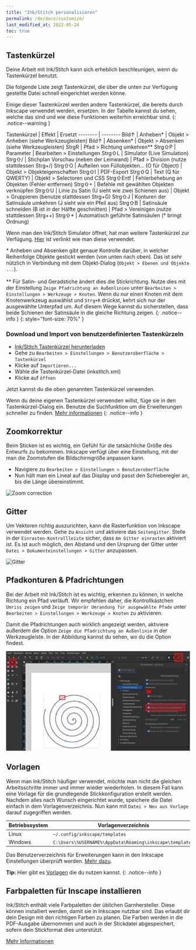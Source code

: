 ```yaml
---
title: "Ink/Stitch personalisieren"
permalink: /de/docs/customize/
last_modified_at: 2022-05-24
toc: true
---
```


## Tastenkürzel

Deine Arbeit mit Ink/Stitch kann sich erheblich beschleunigen, wenn du Tastenkürzel benutzt.

Die folgende Liste zeigt Tastenkürzel, die über die unten zur Verfügung gestellte Datei schnell eingerichtet werden könne.

Einige dieser Tastenkürzel werden andere Tastenkürzel, die bereits durch Inkscape verwendet werden, ersetzen. In der Tabelle kannst du sehen, welche das sind und wie diese Funktionen weiterhin erreichbar sind.
{: .notice--warning }

Tastenkürzel | Effekt | Ersetzt
-------- | --------
<key>Bild↑</key>                        | Anheben* | Objekt > Anheben (siehe Werkzeugleisten)
<key>Bild↑</key>                        | Absenken* | Objekt > Absenken (siehe Werkzeugleisten)
<key>Strg</key><key>R</key>             | Pfad > Richtung umkehren**
<key>Strg</key><key>⇧</key><key>P</key> | Parameter | Bearbeiten > Einstellungen
<key>Strg</key><key>⇧</key><key>L</key> | Simulator (Live Simulation)
<key>Strg</key><key>⇧</key><key>/</key> | Stichplan Vorschau (neben der Leinwand) | Pfad > Division (nutze stattdessen Strg+/)
<key>Strg</key><key>⇧</key><key>O</key> | Aufteilen von Füllobjekten... (O für Object) | Objekt > Objekteigenschaften
<key>Strg</key><key>⇧</key><key>I</key> | PDF-Export
<key>Strg</key><key>⇧</key><key>Q</key> | Text (Q für QWERTY) | Objekt > Selectoren und CSS
<span style="white-space: nowrap;"><key>Strg</key><key>⇧</key><key>Entf</key></span> | Fehlerbehebung an Objekten (Fehler entfernen)
<key>Strg</key><key>⇧</key><key>+</key> | Befehle mit gewählten Objekten verknüpfen
<key>Strg</key><key>⇧</key><key>U</key> | Linie zu Satin (U sieht wie zwei Schienen aus) | Objekt > Gruppieren (benutze stattdessen Strg+G)
<key>Strg</key><key>⇧</key><key>J</key> | Konturen der Satinsäule umkehren (J sieht wie ein Pfeil aus)
<key>Strg</key><key>⇧</key><key>B</key> | Satinsäule schneiden (B ist in der Hälfte geschnitten) | Pfad > Vereinigen (nutze stattdessen Strg++)
<key>Strg</key><key>⇧</key><key>*</key> | Automatisch geführte Satinsäulen (\* bringt Ordnung)

Wenn man den Ink/Stitch Simulator öffnet, hat man weitere Tastenkürzel zur Verfügung. [Hier](/docs/visualize/#simulation-shortcut-keys) ist verlinkt wie man diese verwendet.

\* Anheben und Absenken gibt genaue Kontrolle darüber, in welcher Reihenfolge Objekte gestickt werden (von unten nach oben). Das ist sehr nützlich in Verbindung mit dem Objekt-Dialog (`Objekt > Ebenen und Objekte ...`).<br><br>** Für Satin- und Geradstiche ändert dies die Stickrichtung. Nutze dies mit der Einstellung `Zeige Pfadrichtung an Außenlinien` unter `Bearbeiten > Einstellungen > Werkzeuge > Knoten`. Wenn du nur einen Knoten mit dem Knotenwerkzeug auswählst und `Strg+R` drückst, kehrt sich nur der ausgewählte Unterpfad um. Auf diesem Wege kannst du sicherstellen, dass beide Schienen der Satinsäule in die gleiche Richtung zeigen.
{: .notice--info }
{: style="font-size: 70%" }

### Download und Import von benutzerdefinierten Tastenkürzeln

* [Ink/Stitch Tastenkürzel herunterladen](/assets/files/inkstitch.xml)
* Gehe zu `Bearbeiten > Einstellungen > Benutzeroberfläche > Tastenkürzel`
* Klicke auf `Importieren...`
* Wähle die Tastenkürzel-Datei (inkstitch.xml)
* Klicke auf `öffnen`

Jetzt kannst du die oben genannten Tastenkürzel verwenden.

Wenn du deine eigenen Tastenkürzel verwenden willst, füge sie in den Tastenkürzel-Dialog ein.
Benutze die Suchfunktion um die Erweiterungen schneller zu finden. [Mehr informationen](http://wiki.inkscape.org/wiki/index.php/Customizing_Inkscape)
{: .notice--info }

## Zoomkorrektur

Beim Sticken ist es wichtig, ein Gefühl für die tatsächliche Größe des Entwurfs zu bekommen. Inkscape verfügt über eine Einstellung, mit der man die Zoomstufen die Bildschirmgröße anpassen kann.

* Navigiere zu `Bearbeiten > Einstellungen > Benutzeroberfläche`
* Nun hält man ein Lineal auf das Display und passt den Schieberegler an, bis die Länge übereinstimmt.
 
![Zoom correction](/assets/images/docs/de/customize-zoom-correction_ruler.jpg)

## Gitter

Um Vektoren richtig auszurichten, kann die Rasterfunktion von Inkscape verwendet werden. Gehe zu `Ansicht` und aktiviere das `Seitengitter`. Stelle in der `Einrasten-Kontrollleiste` sicher, dass `Am Gitter einrasten` aktiviert ist. Es ist auch möglich, den Abstand und den Ursprung der Gitter unter `Datei > Dokumenteinstellungen > Gitter` anzupassen.

![Gitter](https://user-images.githubusercontent.com/11083514/40359052-414d3554-5db9-11e8-8b49-3be75c5e9732.png)

## Pfadkonturen & Pfadrichtungen

Bei der Arbeit mit Ink/Stitch ist es wichtig, erkennen zu können, in welche Richtung ein Pfad verläuft. Wir empfehlen daher, die Kontrollkästchen `Umriss zeigen` und `Zeige temporär Umrandung für ausgewählte Pfade` unter `Bearbeiten > Einstellungen > Werkzeuge > Knoten` zu aktivieren.

Damit die Pfadrichtungen auch wirklich angezeigt werden, aktiviere außerdem die Option `Zeige die Pfadrichtung an Außenlinie` in der Werkzeugleiste. In der Abbildung kannst du sehen, wo du die Option findest.

[![Path outlines & directions](/assets/images/docs/de/customize-path-outlines.png)](/assets/images/docs/de/customize-path-outlines.png)

## Vorlagen

Wenn man Ink/Stitch häufiger verwendet, möchte man nicht die gleichen Arbeitsschritte immer und immer wieder wiederholen. In diesem Fall kann eine Vorlage für die grundlegende Stickkonfiguration erstellt werden. Nachdem alles nach Wunsch eingerichtet wurde, speichere die Datei einfach in dem Vorlagenverzeichnis. Nun kann mit `Datei > Neu aus Vorlage` darauf zugegriffen werden.

Betriebssystem | Vorlagenverzeichnis
---|---
Linux   | `~/.config/inkscape/templates`
Windows | `C:\Users\%USERNAME%\AppData\Roaming\inkscape\templates`

Das Benutzerverzeichnis für Erweiterungen kann in den Inkscape Einstellungen überprüft werden. [Mehr dazu](/de/docs/faq/#ich-habe-die-aktuelle-version-heruntergeladen-und-entpackt-was-soll-ich-jetzt-machen).

**Tip:** Hier gibt es [Vorlagen](/de/tutorials/resources/templates/) die du nutzen kannst.
{: .notice--info }

## Farbpaletten für Inscape installieren

Ink/Stitch enthält viele Farbpaletten der üblichen Garnhersteller. Diese können installiert werden, damit sie in Inkscape nutzbar sind.
Das erlaubt dir dein Design mit den richtigen Farben zu planen. Die Farben werden in die PDF-Ausgabe übernommen und auch in der Stickdatei abgespeichert, sofern dein Stickformat dies unterstützt.

[Mehr Informationen](/de/docs/thread-color/#farbpaletten-für-insckape-installieren)
